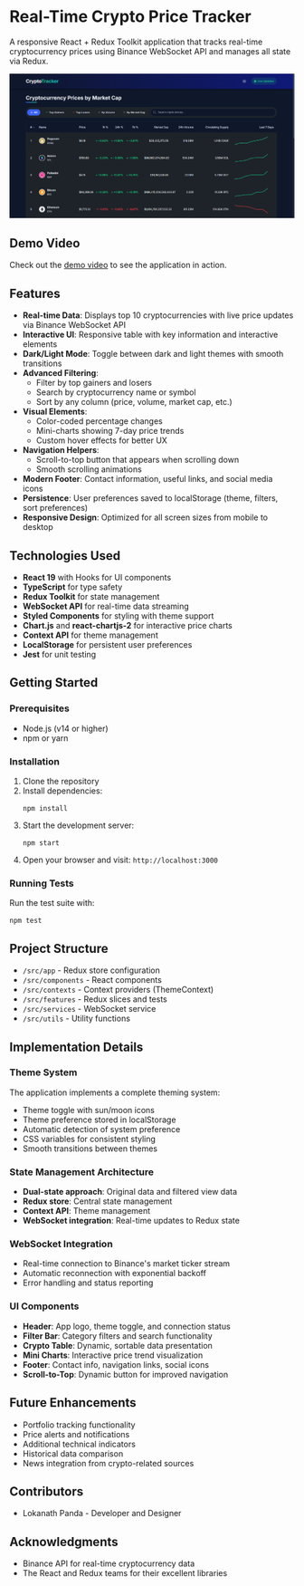 # Real-Time Crypto Price Tracker

A responsive React + Redux Toolkit application that tracks real-time cryptocurrency prices using Binance WebSocket API and manages all state via Redux.

![CryptoTracker Screenshot](image.png)

## Demo Video

Check out the [demo video](https://drive.google.com/file/d/1EOgaN80iy91NhHcpHykcoDSBXrHV7q-I/view?usp=sharing) to see the application in action.

## Features

- **Real-time Data**: Displays top 10 cryptocurrencies with live price updates via Binance WebSocket API
- **Interactive UI**: Responsive table with key information and interactive elements
- **Dark/Light Mode**: Toggle between dark and light themes with smooth transitions
- **Advanced Filtering**:
  - Filter by top gainers and losers
  - Search by cryptocurrency name or symbol
  - Sort by any column (price, volume, market cap, etc.)
- **Visual Elements**:
  - Color-coded percentage changes
  - Mini-charts showing 7-day price trends
  - Custom hover effects for better UX
- **Navigation Helpers**:
  - Scroll-to-top button that appears when scrolling down
  - Smooth scrolling animations
- **Modern Footer**: Contact information, useful links, and social media icons
- **Persistence**: User preferences saved to localStorage (theme, filters, sort preferences)
- **Responsive Design**: Optimized for all screen sizes from mobile to desktop

## Technologies Used

- **React 19** with Hooks for UI components
- **TypeScript** for type safety
- **Redux Toolkit** for state management
- **WebSocket API** for real-time data streaming
- **Styled Components** for styling with theme support
- **Chart.js** and **react-chartjs-2** for interactive price charts
- **Context API** for theme management
- **LocalStorage** for persistent user preferences
- **Jest** for unit testing

## Getting Started

### Prerequisites

- Node.js (v14 or higher)
- npm or yarn

### Installation

1. Clone the repository
2. Install dependencies:
   ```
   npm install
   ```
3. Start the development server:
   ```
   npm start
   ```
4. Open your browser and visit: `http://localhost:3000`

### Running Tests

Run the test suite with:

```
npm test
```

## Project Structure

- `/src/app` - Redux store configuration
- `/src/components` - React components
- `/src/contexts` - Context providers (ThemeContext)
- `/src/features` - Redux slices and tests
- `/src/services` - WebSocket service
- `/src/utils` - Utility functions

## Implementation Details

### Theme System

The application implements a complete theming system:

- Theme toggle with sun/moon icons
- Theme preference stored in localStorage
- Automatic detection of system preference
- CSS variables for consistent styling
- Smooth transitions between themes

### State Management Architecture

- **Dual-state approach**: Original data and filtered view data
- **Redux store**: Central state management
- **Context API**: Theme management
- **WebSocket integration**: Real-time updates to Redux state

### WebSocket Integration

- Real-time connection to Binance's market ticker stream
- Automatic reconnection with exponential backoff
- Error handling and status reporting

### UI Components

- **Header**: App logo, theme toggle, and connection status
- **Filter Bar**: Category filters and search functionality
- **Crypto Table**: Dynamic, sortable data presentation
- **Mini Charts**: Interactive price trend visualization
- **Footer**: Contact info, navigation links, social icons
- **Scroll-to-Top**: Dynamic button for improved navigation

## Future Enhancements

- Portfolio tracking functionality
- Price alerts and notifications
- Additional technical indicators
- Historical data comparison
- News integration from crypto-related sources

## Contributors

- Lokanath Panda - Developer and Designer

## Acknowledgments

- Binance API for real-time cryptocurrency data
- The React and Redux teams for their excellent libraries
